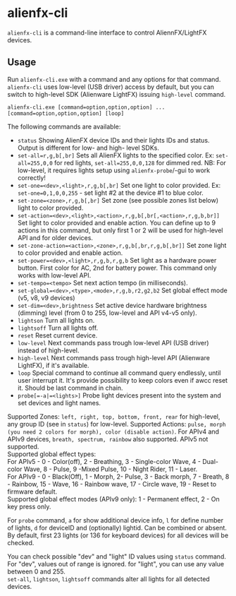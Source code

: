 # alienfx-cli 

`alienfx-cli` is a command-line interface to control AliennFX/LightFX devices.

## Usage

Run `alienfx-cli.exe` with a command and any options for that command. `alienfx-cli` uses low-level (USB driver) access by default, but you can switch to high-level SDK (Alienware LightFX) issuing `high-level` command. 
```
alienfx-cli.exe [command=option,option,option] ... [command=option,option,option] [loop]
```
The following commands are available:
- `status` Showing AlienFX device IDs and their lights IDs and status. Output is different for low- and high- level SDKs.
- `set-all=r,g,b[,br]` Sets all AlienFX lights to the specified color. Ex: `set-all=255,0,0` for red lights, `set-all=255,0,0,128` for dimmed red. NB: For low-level, it requires lights setup using `alienfx-probe`/-gui to work correctly!
- `set-one=<dev>,<light>,r,g,b[,br]` Set one light to color provided. Ex: `set-one=0,1,0,0,255` - set light #2 at the device #1 to blue color.
- `set-zone=<zone>,r,g,b[,br]` Set zone (see possible zones list below) light to color provided.
- `set-action=<dev>,<light>,<action>,r,g,b[,br[,<action>,r,g,b,br]]` Set light to color provided and enable action. You can define up to 9 actions in this command, but only first 1 or 2 will be used for high-level API and for older devices.
- `set-zone-action=<action>,<zone>,r,g,b[,br,r,g,b[,br]]` Set zone light to color provided and enable action.
- `set-power=<dev>,<light>,r,g,b,r,g,b` Set light as a hardware power button. First color for AC, 2nd for battery power. This command only works with low-level API.
- `set-tempo=<tempo>` Set next action tempo (in milliseconds).
- `set-global=<dev>,<type>,<mode>,r,g,b,r2,g2,b2` Set global effect mode (v5, v8, v9 devices)
- `set-dim=<dev>,brightness` Set active device hardware brightness (dimming) level (from 0 to 255, low-level and API v4-v5 only).
- `lightson` Turn all lights on.
- `lightsoff` Turn all lights off.
- `reset` Reset current device.
- `low-level` Next commands pass trough low-level API (USB driver) instead of high-level.
- `high-level` Next commands pass trough high-level API (Alienware LightFX), if it's available.
- `loop` Special command to continue all command query endlessly, until user interrupt it. It's provide possibility to keep colors even if awcc reset it. Should be last command in chain.
- `probe[=-a|=<lights>]` Probe light devices present into the system and set devices and light names.

Supported Zones: `left, right, top, bottom, front, rear` for high-level, any group ID (see in `status`) for low-level. 
Supported Actions: `pulse, morph (you need 2 colors for morph), color (disable action)`. For APIv4 and APIv9 devices, `breath, spectrum, rainbow` also supported. APIv5 not supported.  
Supported global effect types:  
For APIv5 - 0 - Color(off), 2 - Breathing, 3 - Single-color Wave, 4 - Dual-color Wave, 8 - Pulse, 9 -Mixed Pulse, 10 - Night Rider, 11 - Laser.  
For APIv9 - 0 - Black(Off), 1 - Morph, 2- Pulse, 3 - Back morph, 7 - Breath, 8 - Rainbow, 15 - Wave, 16 - Rainbow wave, 17 - Circle wave, 19 - Reset to firmware default.  
Supported global effect modes (APIv9 only): 1 - Permanent effect, 2 - On key press only.


For `probe` command, `a` for show additional device info, `l` for define number of lights, `d` for deviceID and (optionally) lightid. Can be combined or absent.  
By default, first 23 lights (or 136 for keyboard devices) for all devices will be checked.

You can check possible "dev" and "light" ID values using `status` command. For "dev", values out of range is ignored. for "light", you can use any value between 0 and 255.  
`set-all`, `lightson`, `lightsoff` commands alter all lights for all detected devices.
